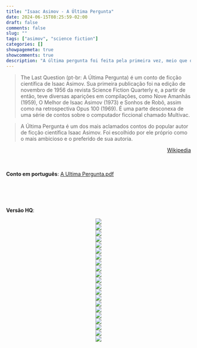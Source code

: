 ```yaml
---
title: "Isaac Asimov - A Última Pergunta"
date: 2024-06-15T08:25:59-02:00
draft: false 
comments: false 
slug: "" 
tags: ["asimov", "science fiction"]
categories: []
showpagemeta: true
showcomments: true
description: "A última pergunta foi feita pela primeira vez, meio que de brincadeira, no dia 21 de maio de 2061, quando a humanidade dava seus primeiros passos em direção à luz"
---
```


> The Last Question (pt-br: A Última Pergunta) é um conto de ficção científica de Isaac Asimov. Sua primeira publicação foi na edição de novembro de 1956 da revista Science Fiction Quarterly e, a partir de então, teve diversas aparições em compilações, como Nove Amanhãs (1959), O Melhor de Isaac Asimov (1973) e Sonhos de Robô, assim como na retrospectiva Opus 100 (1969). É uma parte desconexa de uma série de contos sobre o computador ficcional chamado Multivac.

> A Última Pergunta é um dos mais aclamados contos do popular autor de ficção científica Isaac Asimov. Foi escolhido por ele próprio como o mais ambicioso e o preferido de sua autoria. 

<div style="text-align: right;"><span ><a href="https://pt.wikipedia.org/wiki/The_Last_Question" target="_blank">Wikipedia</a></span></div>
<br/><br/>

**Conto em português**: [A Ultima Pergunta.pdf](https://jonatha.daguerre.com.br/asimov-the-last-question/A%20Ultima%20Pergunta.pdf)

<br/><br/><br/><br/>
**Versão HQ**:
<html>
  <head>
    <title></title>
    <meta content="">
    <style>
        .centered {
            text-align: center;
        }
        .picture {
            padding: 0px;
            margin: 0px;
        }
    </style>
  </head>
  <body>
    <div class="centered">
        <p class="picture"><img src="/asimov-the-last-question/HQ/01.jpg"/></p>
        <p class="picture"><img src="/asimov-the-last-question/HQ/02.jpg"/></p>
        <p class="picture"><img src="/asimov-the-last-question/HQ/03.jpg"/></p>
        <p class="picture"><img src="/asimov-the-last-question/HQ/04.jpg"/></p>
        <p class="picture"><img src="/asimov-the-last-question/HQ/05.jpg"/></p>
        <p class="picture"><img src="/asimov-the-last-question/HQ/06.jpg"/></p>
        <p class="picture"><img src="/asimov-the-last-question/HQ/07.jpg"/></p>
        <p class="picture"><img src="/asimov-the-last-question/HQ/08.jpg"/></p>
        <p class="picture"><img src="/asimov-the-last-question/HQ/09.jpg"/></p>
        <p class="picture"><img src="/asimov-the-last-question/HQ/10.jpg"/></p>
        <p class="picture"><img src="/asimov-the-last-question/HQ/11.jpg"/></p>
        <p class="picture"><img src="/asimov-the-last-question/HQ/12.jpg"/></p>
        <p class="picture"><img src="/asimov-the-last-question/HQ/13.jpg"/></p>
        <p class="picture"><img src="/asimov-the-last-question/HQ/14.jpg"/></p>
        <p class="picture"><img src="/asimov-the-last-question/HQ/15.jpg"/></p>
        <p class="picture"><img src="/asimov-the-last-question/HQ/16.jpg"/></p>
        <p class="picture"><img src="/asimov-the-last-question/HQ/17.jpg"/></p>
        <p class="picture"><img src="/asimov-the-last-question/HQ/18.jpg"/></p>
        <p class="picture"><img src="/asimov-the-last-question/HQ/19.jpg"/></p>
        <p class="picture"><img src="/asimov-the-last-question/HQ/20.jpg"/></p>
        <p class="picture"><img src="/asimov-the-last-question/HQ/21.jpg"/></p>

  </body>
</html>
